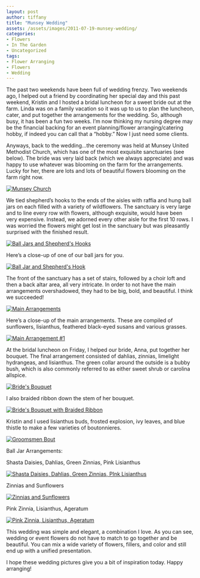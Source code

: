 ```yaml
---
layout: post
author: tiffany
title: "Munsey Wedding"
assets: /assets/images/2011-07-19-munsey-wedding/
categories: 
- Flowers
- In The Garden
- Uncategorized
tags: 
- Flower Arranging
- Flowers
- Wedding
---
```


The past two weekends have been full of wedding frenzy. Two weekends ago, I helped out a friend by coordinating her special day and this past weekend, Kristin and I hosted a bridal luncheon for a sweet bride out at the farm. Linda was on a family vacation so it was up to us to plan the luncheon, cater, and put together the arrangements for the wedding. So, although busy, it has been a fun two weeks. I’m now thinking my nursing degree may be the financial backing for an event planning/flower arranging/catering hobby, if indeed you can call that a “hobby.” Now I just need some clients.

Anyways, back to the wedding…the ceremony was held at Munsey United Methodist Church, which has one of the most exquisite sanctuaries (see below). The bride was very laid back (which we always appreciate) and was happy to use whatever was blooming on the farm for the arrangements. Lucky for her, there are lots and lots of beautiful flowers blooming on the farm right now.

[![](jekyll_uploads/2011/07/mushrooms-wedding-zucchini-192-575x356.jpg "Munsey Church")](http://www.sweetpeonies.com/2011/07/munsey-wedding/mushrooms-wedding-zucchini-192/)

We tied shepherd’s hooks to the ends of the aisles with raffia and hung ball jars on each filled with a variety of wildflowers. The sanctuary is very large and to line every row with flowers, although exquisite, would have been very expensive. Instead, we adorned every other aisle for the first 10 rows. I was worried the flowers might get lost in the sanctuary but was pleasantly surprised with the finished result.

[![](jekyll_uploads/2011/07/mushrooms-wedding-zucchini-184-575x381.jpg "Ball Jars and Shepherd's Hooks")](http://www.sweetpeonies.com/2011/07/munsey-wedding/mushrooms-wedding-zucchini-184/)

Here’s a close-up of one of our ball jars for you.

[![](jekyll_uploads/2011/07/mushrooms-wedding-zucchini-1811-575x381.jpg "Ball Jar and Shepherd's Hook")](http://www.sweetpeonies.com/2011/07/munsey-wedding/mushrooms-wedding-zucchini-181-2/)

The front of the sanctuary has a set of stairs, followed by a choir loft and then a back altar area, all very intricate. In order to not have the main arrangements overshadowed, they had to be big, bold, and beautiful. I think we succeeded!

[![](jekyll_uploads/2011/07/mushrooms-wedding-zucchini-1441-575x381.jpg "Main Arrangements")](http://www.sweetpeonies.com/2011/07/munsey-wedding/mushrooms-wedding-zucchini-144-2/)

Here’s a close-up of the main arrangements. These are compiled of sunflowers, lisianthus, feathered black-eyed susans and various grasses.

[![](jekyll_uploads/2011/07/mushrooms-wedding-zucchini-1311-325x489.jpg "Main Arrangement #1")](http://www.sweetpeonies.com/2011/07/munsey-wedding/mushrooms-wedding-zucchini-131-2/)

At the bridal luncheon on Friday, I helped our bride, Anna, put together her bouquet. The final arrangement consisted of dahlias, zinnias, limelight hydrangeas, and lisianthus. The green collar around the outside is a bubby bush, which is also commonly referred to as either sweet shrub or carolina allspice.

[![](jekyll_uploads/2011/07/mushrooms-wedding-zucchini-145-11-575x443.jpg "Bride's Bouquet")](http://www.sweetpeonies.com/2011/07/munsey-wedding/mushrooms-wedding-zucchini-145-1-2/)

I also braided ribbon down the stem of her bouquet.

[![](jekyll_uploads/2011/07/mushrooms-wedding-zucchini-149-325x489.jpg "Bride's Bouquet with Braided Ribbon")](http://www.sweetpeonies.com/2011/07/munsey-wedding/mushrooms-wedding-zucchini-149/)

Kristin and I used lisianthus buds, frosted explosion, ivy leaves, and blue thistle to make a few varieties of boutonnieres.

[![](jekyll_uploads/2011/07/mushrooms-wedding-zucchini-119-575x404.jpg "Groomsmen Bout")](http://www.sweetpeonies.com/2011/07/munsey-wedding/mushrooms-wedding-zucchini-119/)

Ball Jar Arrangements:

Shasta Daisies, Dahlias, Green Zinnias, Pink Lisianthus

[![](jekyll_uploads/2011/07/mushrooms-wedding-zucchini-162-325x448.jpg "Shasta Daisies, Dahlias, Green Zinnias, PInk Lisianthus")](http://www.sweetpeonies.com/2011/07/munsey-wedding/mushrooms-wedding-zucchini-162/)

Zinnias and Sunflowers

[![](jekyll_uploads/2011/07/mushrooms-wedding-zucchini-173-325x489.jpg "Zinnias and Sunflowers")](http://www.sweetpeonies.com/2011/07/munsey-wedding/mushrooms-wedding-zucchini-173/)

Pink Zinnia, Lisianthus, Ageratum

[![](jekyll_uploads/2011/07/mushrooms-wedding-zucchini-169-325x459.jpg "Pink Zinnia, Lisianthus, Ageratum")](http://www.sweetpeonies.com/2011/07/munsey-wedding/mushrooms-wedding-zucchini-169/)

This wedding was simple and elegant, a combination I love. As you can see, wedding or event flowers do not have to match to go together and be beautiful. You can mix a wide variety of flowers, fillers, and color and still end up with a unified presentation.

I hope these wedding pictures give you a bit of inspiration today. Happy arranging!